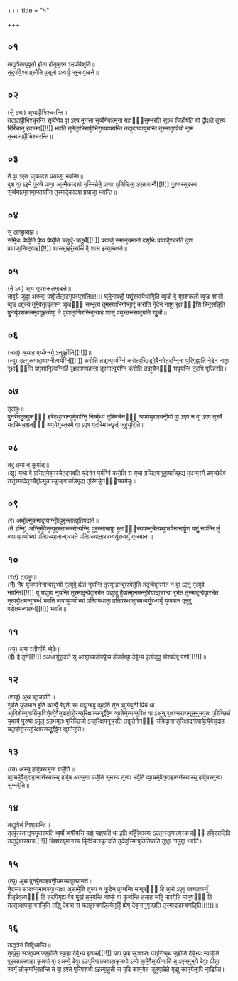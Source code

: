 +++
title = "१"

+++
## ०१
तद्य᳘त्रैतत्प्र᳘वृतो हो᳘ता होतृष᳘दन ऽउपविश᳘ति॥  
त᳘दुपवि᳘श्य प्र᳘सौति प्र᳘सूतो ऽध्वर्युः स्रु᳘चावा᳘दत्ते॥  
## ०२
(त्ते᳘ ऽथा) अ᳘थाप्री᳘भिश्चरन्ति॥  
तद्य᳘दाप्री᳘भिश्च᳘रन्ति स᳘र्व्वेणेव वा᳘ ऽएष म᳘नसा स᳘र्व्वेणेवात्म᳘ना यज्ञᳫं᳭स᳘म्भरति स᳘ञ्च जिहीर्षति यो दी᳘क्षते त᳘स्य रिरिचान᳘ इवात्मा[[!!]] भवति त᳘मेता᳘भिराप्री᳘भिरा᳘प्याययन्ति तद्य᳘दाप्याय᳘यन्ति त᳘स्मादा᳘प्रियो ना᳘म त᳘स्मादाप्री᳘भिश्चरन्ति॥  
## ०३
ते वा᳘ ऽएत ऽए᳘कादश प्रयाजा᳘ भवन्ति॥  
द᳘श वा᳘ ऽइमे पु᳘रुषे प्राणा᳘ आ᳘त्मैकादशो य᳘स्मिन्नेते᳘ प्राणाः प्र᳘तिष्ठिता᳘ ऽएतावान्वै[[!!]] पु᳘रुषस्त᳘दस्य स᳘र्व्वमात्मा᳘नमा᳘प्यायन्ति त᳘स्मादे᳘कादश प्रयाजा᳘ भवन्ति॥  
## ०४
स᳘ आश्रा᳘व्याह॥  
समि᳘धः प्रेष्ये᳘ति प्रे᳘ष्य प्रेष्ये᳘ति चतुर्थे᳘-चतुर्थे[[!!]] प्रयाजे᳘ समान᳘यमानो दश᳘भिः प्रयाजै᳘श्चरति द᳘श प्रयाजा᳘निष्ट्वाह[[!!]] शासमा᳘हरे᳘त्यसिं वै᳘ शास इत्या᳘चक्षते॥  
## ०५
(ते᳘ ऽथ) अ᳘थ यूपशकलमा᳘दत्ते॥  
ताव᳘ग्रे जुह्वा᳘ अक्त्वा᳘ पशो᳘र्लला᳘टमुपस्पृशति[[!!]] घृते᳘नाक्तौ᳘ पशूं᳘स्त्रायेथामि᳘ति व्व᳘ज्रो वै᳘ यूपशकलो व्व᳘ज्रः शासो व्व᳘ज्र आ᳘ज्यं त᳘मे᳘वैत᳘त्कृत्स्नं व्व᳘ज्रᳫं᳭ सम्भृ᳘त्य त᳘मस्याभिगोप्ता᳘रं᳘ करोति ने᳘देनं नाष्ट्रा र᳘क्षाᳫं᳭सि हिन᳘सन्नि᳘ति पु᳘नर्यूपशकलम᳘वगूहत्येषा᳘ ते प्र᳘ज्ञाता᳘श्रिरस्त्वि᳘त्याह शासं᳘ प्रय᳘च्छन्त्साद᳘यति स्रु᳘चौ॥  
## ०६
(चाव᳘) अ᳘थाह प᳘र्य्यग्नये᳘ ऽनुब्रूहीति[[!!]]॥  
(त्यु᳘) उ᳘ल्मुकमादा᳘याग्नीत्पर्यग्निं[[!!]] करोति तद्यत्प᳘र्य्यग्निं करोत्य᳘च्छिद्रमे᳘वैनमेत᳘दग्नि᳘ना प᳘रिगृह्णाति ने᳘देनं नाष्ट्रा र᳘क्षाᳫँ᳭सि प्रमृशानि᳘त्यग्निर्हि र᳘क्षसामपहन्ता त᳘स्मात्प᳘र्यग्निं करोति तद्य᳘त्रैनᳫँ᳭ श्रप᳘यन्ति त᳘दभि प᳘रिहरति॥  
## ०७
त᳘दाहुः॥  
पु᳘नरेतदु᳘ल्मुकᳫँ᳭ हरेदथा᳘त्रान्य᳘मे᳘वाग्निं᳘ निर्म्म᳘थ्य त᳘स्मिन्नेनᳫँ᳭ श्रपयेयुराहवनी᳘यो वा᳘ ऽएष न वा᳘ ऽएष त᳘स्मै य᳘दस्मिन्न᳘शृतᳫँ᳭ श्रप᳘येयुस्त᳘स्मै वा᳘ ऽएष य᳘दस्मिञ्च्छृतं᳘ जुहुयुरि᳘ति॥  
## ०८
त᳘दु त᳘था न᳘ कुर्यात्॥  
(द्य᳘) य᳘था वै᳘ ग्रसित᳘मेव᳘मस्यैत᳘द्भवति य᳘देनेन प᳘र्यग्निं करो᳘ति स य᳘था ग्रसित᳘मनुहा᳘याच्छि᳘द्य त᳘दन्य᳘स्मै प्रय᳘च्छेदेवं तत्त᳘स्मादेत᳘स्यैवो᳘ल्मुकस्या᳘ङ्गारान्निमृ᳘द्य त᳘स्मिन्ने᳘नᳫँ᳭श्रपयेयुः॥  
## ०९
(र) अथो᳘ल्मुकमादा᳘याग्नी᳘त्पुर᳘स्तात्प्र᳘तिपद्यते॥  
(ते ऽग्नि᳘) अग्नि᳘मे᳘वैत᳘त्पुर᳘स्तात्करोत्यग्निः᳘ पुर᳘स्तान्नाष्ट्रा र᳘क्षाᳫँ᳭स्यपघ्न᳘न्नेत्यथा᳘भयेनानाष्ट्रे᳘ण पशुं᳘ नयन्ति तं᳘ व्वपाश्र᳘पणीभ्यां प्रतिप्रस्था᳘तान्वा᳘रभते प्रतिप्रस्थाता᳘रमध्वर्यु᳘रध्वर्युं य᳘जमानः॥  
## १०
(स्त᳘) त᳘दाहुः᳘॥  
(र्नै) नैष य᳘जमानेनान्वार᳘भ्यो मृत्य᳘वे᳘ ह्येतं न᳘यन्ति त᳘स्मा᳘न्नान्वा᳘रभेते᳘ति तद᳘न्वेवा᳘रभेत न वा᳘ ऽएतं᳘ मृत्य᳘वे नयन्ति[[!!]] यं᳘ यज्ञा᳘य न᳘यन्ति त᳘स्माद᳘न्वेवा᳘रभेत यज्ञा᳘दु है᳘वात्मा᳘नमन्त᳘रियाद्य᳘न्नान्वा र᳘भेत त᳘स्माद᳘न्वेवा᳘रभेत त᳘त्परो᳘क्षमन्वा᳘रब्धं भवति व्वपाश्र᳘पणीभ्यां प्रतिप्रस्थाता᳘ प्रतिप्रस्थाता᳘रमध्वर्यु᳘रध्वर्युं य᳘जमान एत᳘दु परो᳘क्षमन्वारब्धं[[!!]] भवति॥  
## ११
(त्य᳘) अ᳘थ स्तीर्णा᳘यै व्वे᳘देः॥  
(र्द्वे) द्वे तृणे[[!!]] ऽअध्वर्युरा᳘दत्ते स᳘ आश्रा᳘व्याहोपप्रे᳘ष्य होतर्हव्या᳘ देवे᳘भ्य इ᳘त्येत᳘दु व्वैश्वदेवं᳘ पशौ[[!!]]॥  
## १२
(शाव᳘) अ᳘थ व्वा᳘चयति॥  
रे᳘वति य᳘जमान इ᳘ति व्वाग्वै᳘ रेव᳘ती सा यद्वा᳘ग्बहु व्व᳘दति ते᳘न व्वा᳘ग्रेव᳘ती प्रियं धा आ᳘विशेत्य᳘नार्तिमा᳘विशे᳘त्ये᳘वैत᳘दाहोरो᳘रन्त᳘रिक्षात्सजू᳘र्द्देवे᳘न व्वा᳘तेने᳘त्यन्त᳘रिक्षं वा ऽअ᳘नु र᳘क्षश्चरत्यमूल᳘मुभय᳘तः प᳘रिच्छिन्नं य᳘थायं पु᳘रुषो ऽमूल᳘ ऽउभय᳘तः प᳘रिच्छिन्नो ऽन्त᳘रिक्षमनुच᳘रति तद्वा᳘तेनैनᳫं᳭ संविदा᳘नान्त᳘रिक्षाद्गोपाये᳘त्ये᳘वैत᳘दाह यदा᳘होरो᳘रन्त᳘रिक्षात्सजू᳘र्द्देवे᳘न व्वा᳘तेने᳘ति॥  
## १३
(त्य) अस्य᳘ हवि᳘षस्त्म᳘ना यजे᳘ति॥  
व्वा᳘चमे᳘वैत᳘दाहा᳘नार्त्तस्यास्य᳘ हवि᳘ष आत्म᳘ना यजे᳘ति स᳘मस्य त᳘न्वा भवे᳘ति व्वा᳘चमे᳘वैत᳘दाहा᳘नर्त्तस्यास्य᳘ हवि᳘षस्त᳘न्वा स᳘म्भवे᳘ति॥  
## १४
तद्य᳘त्रैनं व्विश᳘सन्ति॥  
त᳘त्पुर᳘स्तात्तृ᳘णमु᳘पास्यति व्व᳘र्षो व्व᳘र्षीयसि यज्ञे᳘ यज्ञ᳘पतिं धा इ᳘ति बर्हि᳘रे᳘वास्मा ऽएत᳘त्स्तृणात्य᳘स्कन्नᳫं᳭ हवि᳘रसदि᳘ति तद्य᳘दे᳘वास्यात्र[[!!]] व्विशस्य᳘मानस्य कि᳘ञ्चित्स्क᳘न्दति त᳘देत᳘स्मिन्प्र᳘तितिष्ठति त᳘था᳘ नामुया᳘ भवति॥  
## १५
(त्य᳘) अ᳘थ पुनरे᳘त्याहवनी᳘यमभ्यावृ᳘त्यासते॥  
ने᳘दस्य सञ्ज्ञप्य᳘मानस्या᳘ध्यक्षा अ᳘सामे᳘ति त᳘स्य न कू᳘टेन प्र᳘घ्नन्ति मानुषᳫं᳭ हि त᳘न्नो ऽएव᳘ पश्चात्कर्णं᳘ पितृदेव᳘त्यᳫं᳭ हि त᳘दपिगृ᳘ह्य वैव मु᳘खं त᳘म᳘यन्ति व्वेष्कं᳘ वा कुर्व्वन्ति त᳘न्नाह जहि᳘ मारये᳘ति मानुषᳫं᳭ हि तत्स᳘ञ्ज्ञपया᳘न्वगन्नि᳘ति तद्धि᳘ देवत्रा स यदाहा᳘न्वगन्नि᳘त्येत᳘र्हि᳘ ह्येष᳘ देवा᳘ननुग᳘च्छति त᳘स्मादाहान्वगन्नि᳘ति[[!!]]॥  
## १६
तद्य᳘त्रैनं निवि᳘ध्यन्ति॥  
त᳘त्पुरा᳘ सञ्ज्ञ᳘पनाज्जुहोति स्वा᳘हा देवे᳘भ्य इत्यथ[[!!]] यदा प्रा᳘ह स᳘ञ्ज्ञप्तः पशुरित्य᳘थ जुहोति देवे᳘भ्यः स्वाहे᳘ति पुर᳘स्तात्स्वाहा कृतयो वा᳘ ऽअन्ये᳘ देवा᳘ ऽउप᳘रिष्टात्स्वाहाकृतयो ऽन्ये ता᳘ने᳘वैत᳘त्प्रीणाति त᳘ ऽएनमुभ᳘ये देवाः᳘ प्रीताः᳘ स्वर्गं᳘ लोक᳘मभि᳘वहन्ति ते वा᳘ ऽएते प᳘रिपशव्ये ऽइत्या᳘हुती स य᳘दि काम᳘येत जुहुया᳘देते य᳘द्यु काम᳘येता᳘पि ना᳘द्रियेत॥  
